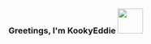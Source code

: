 ### Greetings, I'm KookyEddie  <img src="https://giphy.com/gifs/MpzeCDjDDovVAXF0cI/html5" width="50">


